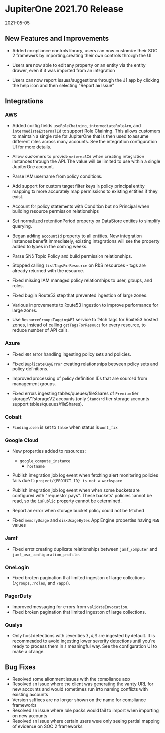 # JupiterOne 2021.70 Release

2021-05-05 

## New Features and Improvements

- Added compliance controls library, users can now customize their SOC 2 framework by importing/creating their own controls through the UI

- Users are now able to edit any property on an entity via the entity drawer, even if it was imported from an integration

- Users can now report issues/suggestions through the J1 app by clicking the help icon and then selecting “Report an Issue”

## Integrations 

### AWS

- Added config fields `useRoleChaining`, `intermediateRoleArn`, and
  `intermediateExternalId` to support Role Chaining. This allows customers to
  maintain a single role for JupiterOne that is then used to assume different
  roles across many accounts. See the integration configuration UI for more
  details.

- Allow customers to provide `externalId` when creating integration instances
  through the API. The value will be limited to use within a single JupiterOne
  account.

- Parse IAM username from policy conditions.

- Add support for custom target filter keys in policy principal entity mapping
  to more accurately map permissions to existing entities if they exist.

- Account for policy statements with Condition but no Principal when building
  resource permission relationships.

- Set normalized retentionPeriod property on DataStore entities to simplify
  querying.

- Began adding `accountId` property to all entities. New integration instances
  benefit immediately, existing integrations will see the property added to
  types in the coming weeks.

- Parse SNS Topic Policy and build permission relationships.

- Stopped calling `listTagsForResource` on RDS resources - tags are already
  returned with the resource.

- Fixed missing IAM managed policy relationships to user, groups, and roles.
- Fixed bug in Route53 step that prevented ingestion of large zones.

- Various improvements to Route53 ingestion to improve performance for large
  zones.

- Use `ResourceGroupsTaggingAPI` service to fetch tags for Route53 hosted zones,
  instead of calling `getTagsForResouce` for every resource, to reduce number of
  API calls.

### Azure

- Fixed `404` error handling ingesting policy sets and policies.

- Fixed `DuplicateKeyError` creating relationships between policy sets and
  policy definitions.

- Improved processing of policy definition IDs that are sourced from management
  groups.

- Fixed errors ingesting tables/queues/fileShares of `Premium` tier
  storageV1/storageV2 accounts (only `Standard` tier storage accounts support
  tables/queues/fileShares).

### Cobalt

- `Finding.open` is set to `false` when status is `wont_fix`

### Google Cloud

- New properties added to resources:
  - `google_compute_instance`
    - `hostname`

- Publish integration job log event when fetching alert monitoring policies
  fails due to `project/{PROJECT_ID} is not a workspace`

- Publish integration job log event when when some buckets are configured with
  "requestor pays". These buckets' policies cannot be read, so the `isPublic`
  property cannot be determined.

- Report an error when storage bucket policy could not be fetched

- Fixed `memoryUsage` and `diskUsageBytes` App Engine properties having `NaN`
  values

### Jamf

- Fixed error creating duplicate relationships between `jamf_computer` and
  `jamf_osx_configuration_profile`.

### OneLogin

- Fixed broken pagination that limited ingestion of large collections
  (`/groups`, `/roles`, and `/apps`).

### PagerDuty

- Improved messaging for errors from `validateInvocation`.
- Fixed broken pagination that limited ingestion of large collections.

### Qualys

- Only host detections with severities `3,4,5` are ingested by default. It is
  recommended to avoid ingesting lower severity detections until you're ready to
  process them in a meaningful way. See the configuration UI to make a change.

## Bug Fixes

- Resolved some alignment issues with the compliance app
- Resolved an issue where the client was generating the vanity URL for new accounts and would sometimes run into naming conflicts with existing accounts
- Version suffixes are no longer shown on the name for compliance frameworks
- Resolved an issue where rule packs would fail to import when importing on new accounts
- Resolved an issue where certain users were only seeing partial mapping of evidence on SOC 2 frameworks
